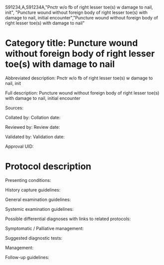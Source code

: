 S91234,A,S91234A,"Pnctr w/o fb of right lesser toe(s) w damage to nail, init", "Puncture wound without foreign body of right lesser toe(s) with damage to nail, initial encounter","Puncture wound without foreign body of right lesser toe(s) with damage to nail"
# Category title: Puncture wound without foreign body of right lesser toe(s) with damage to nail

Abbreviated description: Pnctr w/o fb of right lesser toe(s) w damage to nail, init

Full description: Puncture wound without foreign body of right lesser toe(s) with damage to nail, initial encounter

Sources:

Collated by:
Collation date:

Reviewed by:
Review date:

Validated by:
Validation date:

Approval UID:

# Protocol description

Presenting conditions:

History capture guidelines:

General examination guidelines:

Systemic examination guidelines:

Possible differential diagnoses with links to related protocols:

Symptomatic / Palliative management:

Suggested diagnostic tests:

Management:

Follow-up guidelines:
